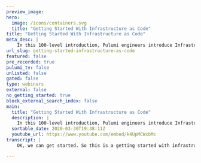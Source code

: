 ```yaml
---
preview_image:
hero:
  image: /icons/containers.svg
  title: "Getting Started With Infrastructure as Code"
title: "Getting Started With Infrastructure as Code"
meta_desc: |
    In this 100-level introduction, Pulumi engineers introduce Infrastructure as Code concepts and answer questions about setting up resources on AWS u...
url_slug: getting-started-infrastructure-as-code
featured: false
pre_recorded: true
pulumi_tv: false
unlisted: false
gated: false
type: webinars
external: false
no_getting_started: true
block_external_search_index: false
main:
  title: "Getting Started With Infrastructure as Code"
  description: |
    In this 100-level introduction, Pulumi engineers introduce Infrastructure as Code concepts and answer questions about setting up resources on AWS using Pulumi.  This self-guided workshop has code, slides, and pre-requisites available here: https://github.com/pulumi/infrastructure-as-code-workshop/  For questions related to this content, please go to the Pulumi #workshops channel on Slack https://slack.pulumi.com
  sortable_date: 2020-03-30T19:38:11Z
  youtube_url: https://www.youtube.com/embed/k4UpMCWxbMc
transcript: |
    OK, we can get started. So this is a getting started with infrastructure workshop with Pulumi. It is designed to be a level 100 workshop. So it will very much get you understanding the basics of how to create infrastructure as code with Pulumi. It is not designed for advanced use cases. So there are some advanced use cases available in the repository, like creating serverless applications and also creating kubernetes based applications. But today we're going to focus on three main specific topics. One just getting started with the tool and understanding the paradigm shift that will allow you to create your infrastructure with real code two. We're going to create some compute instances, some virtual machines, we're going to add some loops in there so that we can take advantage of like basic programming constructs and understand what's going on. And three, we're actually going to like deploy a Fargate based setup in Amazon so that you can actually deploy containers and understand how that actually works together. For those who don't know. Pulumi is an infrastructure is code tool that effectively allows you to understand what is happening through the paradigm shift right now. So I have a few slides and then we can go straight to the labs. So we're very much going through the, the the transition of the cloud right now. And we have different people at different levels of the transition. And we, we have at Pulumi, we've sort of broken this down into three different levels. OK. Three versions of the cloud. You have the first wave which is V one and this is like people who have picked up a, a data center effectively and moved to the cloud where you have very traditional end tier style architecture where you have a cluster of application servers and you have a cluster of database servers. And you're not taking advantage of any real sort of different pieces of the cloud and you're not taking advantage of any real sort of software as a service or platform as a service that's happening within the cloud. Then we have the V two style architecture where we start to break it down. It's less monolithic, we probably start to bring in containers into what's happening. And we've probably taken advantage of some other tools, some software as a service like monitoring tools or database tools or so on and so forth. And then we have the V three style architectures and our V three style architectures are very much connected architectures where we take advantage of a lot of the different pieces of the cloud and what's going on and we can understand um what all of the different pieces come together. We've got very connected services and we're probably taking advantage of schedulers and we're probably taking advantage of like, uh container engines on Kubernetes or, or, or other different pieces and different people have different levels that they're at right now. And I'm, I, I'm not saying that everything you should be is like level three. It's, it's a case of what Pulumi allows you to do is to do every piece of it. But we very much excel in level three because we have created a lot of API helpers that make life a lot easier to run Kubernetes and servers and so on and so forth. Now, for us, Pulumi is like a way for us to deploy your infrastructure as real code so you can write it in general purpose languages right now. We support typescript, javascript Python and we have two languages that are in preview, they're not fully uh generally uh general availability and that's go and it's um anything in the dot net ecosystem. So that's C# F sharp and VB. We very much because we're code, we allow you to like be able to have familiar software engineering techniques around testing and version of your code and we can help you enable continuous delivery work flows in your system. One of the things that we're actually moving into in the future as we allow you to enforce policies around your code so that you can actually uh ensure that security is embedded inside your system. So you can stop people creating infrastructure is code that is open to the public internet with S3 buckets or um have incompatible versions of databases or don't have things like cost allocation tags and so on. And then lastly, we believe that because we're using real tools, we're actually giving each team the ability to create the tooling and the languages that they understand themselves. So what is infrastructures code? If you're new to infrastructure code, it's it can be classed as it is a way of being able to program your code, not doing anything manually to, to eliminate error prone changes, you get to actually have previews, you get to have code views, but more importantly, it's automated and repeatable and it will give you predictable changes every time. We as humans make mistakes, we as humans continually cut corners. And because we do that, sometimes we don't always do the best things in order to get it, machines will be able to run the code again and again and they will be able to do it in exactly the same way each time. And we should actually be able to get um an understanding of what is going to change. So for us, this is modern infrastructures code up until now, infrastructural code has usually been with tooling like Yaml or Jason or Ds LS, custom Ds LS. Now we're actually allowing you to use these real languages. So you can understand um abstractions. You can use your favorite tooling in there, you can preview your changes, you can have your C I CD pipeline. You can actually get the information from your previews into your C I CD and you can start to embed sort of chat up style information in here. So for us, we're moving modern infrastructure as code for us is probably better known as the infrastructure software. So we can start to test review, follow all the best development practices that developers have been using for a long, long time and embed those inside their development workflow for your infrastructure. So Pulumi has a number of different things. Let's start from the bottom and work our way up. Pulumi has a number of providers so the providers will interact directly with the cloud. So you have providers like Aws, Azure, Google cloud relic data dog opens stack digi VM ware so on and so forth. And then based on top of those, we have AAA collection of libraries. So these are specific libraries that are helper methods, helper libraries that allow you to do things in a more efficient, more simple way. And then because we've learned from the libraries and patterns, we've actually created these ideas of frameworks called Pulumi crosswalk. So crosswalk for Aws we believe is the simplest way in order to deploy things like ecs or eks. And it is a very opinionated API that adheres to AWS best practices that allows you to do things in a very simple, very easy way. So for example, if you were to create an AWS VPC and all of it, uh a network, a VPC network using traditional tools, you would have to do things like a VPC resource, Subnet resource, right, tables, right, table, associations, routes, internet gateways, NAT gateways, public IP S and so on. Pulumi crosswalk can allow you to do that in just a few lines of code. We have also created this idea where Pulumi crosswalk is for and we can look at that in a further workshop. So infrastructure is code, there's for us, there's a few key things. Firstly, we are decorative, we may not look decorative because we're using imperative languages, but we are a declarative um setup. So you actually define end source at the end state of your resources in your code. It just executes it in an using imperative languages. Two, we can actually introduce conditions and loops into your code and you don't have to write custom logic. You can take advantage of the real language constructs and the language frameworks. In order to do this for you, we have multi provider workflows. So you can actually chain workflows together where you can start to create aws or Azure GCP infrastructure and then deploy or configure your Cober instances. On top we have reusability. So you can package all of your providers up or you can package all of your API S up or different layers of your infrastructure up and you can um share them across your company. We allow test driven infrastructure. So you can actually write real unit tests which you do not talk to the cloud and it will allow you to verify that your code works before you even start to interact with the cloud. Um We have advanced orchestration. So this is where the power of the real language is coming in. So in the example in front of me, what we're actually saying is is that we want to deploy three replicas of a Canary application. When they have been deployed, we can create the code that allows us to talk to our monitoring tool. In this case, it would be prometheus, we can check that everything is as expected and that the application is continuing to work. And then once we're happy and the check comes back as passing, we can continue um deploying the rest of the replicas of our application, we're real code because we're real code, we can talk to API S, we can talk to any SDKS that exist and you don't have to write your own API S that talk to them, anything that has an SDK or an API, we can actually import and we can talk to you from the code itself. Oh So before we get started um with the labs, there is um some of the talk about and how an organization or how things are broken down inside Pulumi. So when you sign up at Pulumi, you get an organization and inside organizations, you have a number of projects and inside a project, you have a number of stacks. So you can think of stacks in terms of an API or ex excuse me, an environment. So you can say a dev stack, a stack, a stage stack, a production stack. But you can also think of stacks as each individual developer can have their own stack. So a stack is a way of being able to segment the deployment of infrastructure. And the actual excuse me, the manages the state of the infrastructure and it's all using the base infrastructure. So let's say five members of a DEV team, we know that we have to all use the same style of infrastructure. But each of us need to be able to test independently developer, one would have their own stack and would be able to bring that stack up and down independently of developer two, but they would all be using the same base code. So this allows us to be able to segment and we actually be able to architect our code in a in a nice way so that we can talk to each other going forward. So I'm gonna stop talking because it's boring everyone. I'm sure and we can start to look at the labs. So the labs that we're going to look at today are in Pulumi infrastructure as code labs. And um if you can go to that and you will be able to see that we have four getting started. Resources for Aws. So we have labs for a uh typescript Python go and C# I'm interested to see if anyone wants to tell us or excuse me, if you could put in the chat, uh what language you will be using. And um it will be interesting to see how these different things happen. So there's a number of questions that I'm just going to address first right now. I, I what about Azure? So we do support Azure. This is a question by Slav right now. We, we have one set of labs in Azure which will be C# based, but very soon this repository will have all of the labs um for all of the languages available. We just haven't managed to get there right now. And um if you have the same principles will exist for all of the languages. So if you even just follow one of the AWS examples, you'll be able to see how we build it up and how we do different things. Um I'm not sure why people cannot unmute themselves. Um So Thomas Leo, I will send you some Aws credentials. Uh We're just having a um one of the team is just working on allowing people to ask questions for everyone. So the question is, how does this differ from the AWS CD K in the case of um AWS. So the CD K will allow you to create your infrastructure as code using real languages, but that will actually emit cloud formation templates and you still have to deploy your cloud formation template. Pulumi doesn't in any way touch cloud formation. What it actually does is it interacts with the, the API S of the cloud themselves. So it doesn't need that intermediate step of generating the the cloud formation template and then you deploy the cloud formation template. It does this automatically very good. Uh Can we see other participants questions? Uh Michael. Yes, we are working on that right now. So we will be able to um try and open these questions for other people to see a question from Jonathan Greenwood who would like to be able to use F sharp. Uh Yes, we have F sharp support but we do not have the labs set up for F sharp right now. I'm sure if we ask uh Mikhail Skoff who's one of the team and one of the staff members on the line. I'm sure he will actually be able to help you there because this is something that Michel does a lot of. What about a workshop in Digital Ocean? Nice question, Vincent. Uh We will be able to set that up. Uh If, if you're interested in doing that as part of the labs, we can, I can work with you on that because I know digital Ocean quite well. Can you use free tier stuff from Aws? Yes. This workshop is set up for free tier stuff is Pulumi free and open source. Yes. Pulumi, everything you see today is free and is open source. Pulumi itself is an open source product. Everything we do is an open source where Pulumi has pricing is when you use the Pulumi Sas to store your state. So our infrastructure has stayed because we need to know what is managed. And by default, Pulumi will, when you create an account on Pulumi, it will be a single user account that is for free. If you need to have multiple users using your same account, you would need to upgrade to a team account. And that's when Pulumi will have a cost. Now, if you want to test Pulumi in a different way, you can actually use uh an S3 or a GCP bucket or an Azure Blob storage back end, which it doesn't excuse me, talk to the Pulumi back end or the Pulumi Sas at any time. But there are some limitations of that which are that you don't get a locker. So we do not support locking out of the box. You would need to implement your own login uh locking for your state. Will I be demonstrating crosswalk today? Yes, I can demonstrate crosswalk. I can actually add some um some demos in here. Uh I will post the link to the github and I have just posted a link to everyone where the github repository in the work and the workshop is, and I'm, I'll come back and answer some more questions in a second. So there are three workshops that we're going to um talk about today. Hang on, let me just try and promote the girl. Um So we are going to have lab one, which is our modern infrastructures code. We're going to have lab two, which is provision in EC2 virtual machines and we're going to have lab three, which will be deploying containers to ECs. So this will allow you to get into a progressing level of difficulty as we go through um as we can go through uh learning the basics of Pulumi. So lab one will allow you to get up and start with Pulumi very easily and it will allow you to understand the basics of how stacks work and how configurations code works. Lab two will introduce the concept of compute and lab three will introduce a little bit more um level of resources so that different things happen. If you manage to get through a lot faster, you can start to take advantage of lab four and lab 55, but they are actually only implemented in typescript. And um today does Pulumi use the telephone provider when talking to Aws. So great question and that came from ST uh Pulumi actually will generate the crud based system using the terraform providers under the hood and we don't make any secret of that. It's open source and you could see it. We actually use it in order to generate our crowd schema, but you do not need the Pulumi, excuse me, the Terraform providers on your local machine. Pulumi handles all of that for you is rust support coming in the future. I cannot commit to that. Um, if you open an issue, this is a question by David. If you open an issue on Pulumi Pulumi and you add uh an issue that requests rust support, we can actually see if there's some community on some community want for support and we can maybe evaluate it. Then do we plan to support Ruby? This is Narendra. Um If again, there is an issue already open for plu uh for Ruby support and Pulumi Pulumi Repo. If you can go and give that a plus one on as your use case, then hopefully we can understand um people's understand uh use case of it. Does it matter if I do the Azure labs rather than Aws labs? So this is a question by Christopher. No, you can certainly do the um Azure labs, but a lot more of it will be free flowing because we haven't preprepared those labs. If you're happy to do those labs and C# then please do will this workshop demo on Aws cloud? Yes, it does. By default. I Narendra, somebody has asked, we're looking for Pulumi. When can we expect this to be released? So Pulumi is certainly in flight and we hope to have a beta of our Pulumi in the next, in the, in the coming days. Would it be ok to try out the lab using GCP? I've done some exploration of Pulumi before this and my organization is GCP. Johan. Please um do if you're interested in using GCP and if you want to, you can send some pull requests to this uh infrastructure as co workshop repository um with any GCP code that you're interested in open sourcing. Question. When will crosswalk for Python be, be available? I don't know the official date on that. Um To be totally honest with you, but any, if you open an issue on Pulumi Pulumi, you can request that information is Pulumi feasible for an org in production even without the SA non free features. Curious. Um There are, I don't know how many people to be. We, we don't track anyone who are using the um the open source back ends. So we don't actually know how many people are, are, are. Um It's, it's, it's down to the, the, the organization and the people themselves. So we don't know if it's a lot of people or a few people or, or anything. But yes, it's very feasible to use Pulumi even without the SAS um features. So we can get started if anybody can. I don't know if you're able to write some messages and chat, um to say that you're getting started with the um the labs, but um I'll continue answering questions as we go through. So I'm gonna give a quick demonstration of Pulumi right now. So, um, what I'm going to do is Pulumi is uh cli. So if I type Pulumi, you will see that there are a number of cli versions of uh a number of cli commands available. So we can actually start on scaffold the Pulumi application using the command Pulumi new oh rmrf typescript like the typescript. So, so if I run the command Pulumi you, it will actually ask me what type of application that I want to scaffold. So today, I'm going to show you very quickly how to scaffold an A to BS typescript application. And if we hit um enter, it will ask us for a project name. So we can say demo one, nope, number one workshop. I have set up many demos in the past. You know, if they excuse that, I know this one doesn't exist, you can give it a um a description. Um We can have a name that goes with it. And because I've said A W BS, it will actually ask us which region we want to deploy into today. I'm going to say Eu West one because I'm currently in Ireland and it will give me the best uh latency and we will be able to see in my ID in a second. It's downloading N PM packages. So it'll take a second. But in my ID A I will be able to see that it has generated a number of different things. Mhm. So it has generated a git ignore file. It has generated a index dot TS which we'll come back to you in a second. It has generated our package dot JSON which is our dependencies for our project. Uh It has generated Pulumi dot ya which is just a top level um application metadata and it has given the best practice on E con S config. So it has also generated this idea of Pulumi dot DEV dot Yaml because I started with Pulumi called a stack called DEV. Um It will allow me to create different stags with different regions. So right now I'm saying E us one. So my demo has E us one out of the box. Pulumi has um scaffolded an S3 bucket. So we have names but this is typescript. So all the code, it looks slightly different, but we have actually names based our code into the different pieces of what AWS say. So a W BS dot I can see a lb si can see a mesh, I can see backup, I can see auto scale and I can see cloud front cloud formation, clue build blah blah blah. So today we're actually taking advantage of S3. Um we can say S3 dot bucket and we will give it a name. So we're gonna say I ac demo and then we're going to export the ID of the name of the bucket. So if I go back to the cli, I can say Pulumi up and Pulumi up will actually tell me what it's going to do in advance. So the first thing it says it's going to do is it's going to create stack because stack is like this top level organization that um a way of organizing your code because it currently doesn't exist. And then it's gonna tell me it's gonna create a bucket. Now, if I look at the details of the bucket, we will see a number of different things. Firstly, we will see that it's defaulted to um AC L private. Um But secondly, you will see that it is going to create a bucket with a prefix. I said that it would uh a, a suffix, excuse me. Um I said that the bucket should be called um I am demo, but Pulumi tries to by default um add an auto generated string to your resource so that you can actually create new resources before deleting them. We can turn this off and we can take advantage of the arguments that get passed in and I can say bucket and I can say I don't want that as an I am demo. I want it as an I AC demo. And now if I go back and say Pulumi up it will actually keep the name of I AC demo and it will, we have overridden Pulumi and told it not to do the auto naming. It'll just take a second again and I can say yes, and we will see that we have created a bucket, that one already exists because it's shared within our organization. Um This one definitely won't exist. Um We can see that it's told us again that it's actually going to change. Um or excuse me, create um The stack is unchanged because it's quite important that it can, it can run again and again, and now it should actually create R S3 bucket and we can actually see our S3 bucket has been created. So I told you in infrastructures code allows you to run the same code again. And again, if I run Pulumi up, then Pulumi up will show us that there are no changes because the code has not changed and it is safe to run it as many times as you want. So let's add something else in here. So let's say we want to tag the bucket. I can say tags and I can say owner like 72 and I can say purpose demo and I can say place is webinar, whatever you like, whatever you want to do in here. Again, if I say blow me up, it will tell us that the only thing that needs to change in this bucket right now is that there's a difference of tags. We can have a look at the details and we can actually see that it's going to create, uh, um, all of the tags that we have specified. Um, we can say yes and it'll finish adding the tags and we can see it's updated, it hasn't changed anything in the bucket apart from the tags. And then lastly, we can actually Pulumi destroy and it will tell us what the different uh pieces of destroy are. So it tells us it's going to delete two resources because we're destroying everything in the stack, which will be the bucket on the stack can have a look at the details. So it's not going to delete anything that is currently not managed. And I can promise you that there are hundreds of S3 buckets in my account that I'm talking to. But because we have the state that it needs to delete or, or, or that it is currently managing, it will only delete those and we can destroy it as expected. There we go. So we have nothing in our stack right now. And if I Pulumi stack export, so we can have a look at our state at any point, we can see that there are no resources that are managed in here. We only have this idea of where the state is actually actually being controlled from. So I'm gonna let everyone do. I'm gonna stop sharing my screen and I'm gonna let people do the, the labs and I'm going to go back and answer some questions and if you have something that you want to talk about, you can raise your hand and we can unmute you. And, um, you can actually ask a question in person rather than, um, type in the question out. I think there were a few questions. It looks like the hands have disappeared. Um, if you were going to ask a question, you can try again. OK. So there's a question in Slack uh by Miko at present, they use Aws spec for their functional testing. Um It will be good if they can consolidate this into whatever language our project is in. How does Pulumi functional test their infrastructure? So there are a number of different articles, Michel for this. Uh Firstly, you can take advantage of using, it depends on your language really uh out of the box, we support the general testing tools. So for example, you can functional test your typescript code using Mara and Chai, you can test your go code using go test. You can use, I can't remember Mikl might be able to tell you what you can use in dot net because I don't write in dot net. And um there are people using uh Python uh like the test and tools in Python as well. So in typescript, you can actually take advantage of moa and Chai. And if there is uh a blog post on this and if I show you what you can do right here, it is somewhere here, I promise. There we go. So you're gonna test in your infrastructure using the and, and you can actually write specs that will allow you to test all of the different pieces. So I'm gonna link that in the workshop channel just so that you can actually see what's going on there. And, um hopefully that helps you. Hi, Karoun Cara. Um You can ask your question. Yeah. Hi. This is uh from Stockholm Sweden. We are successfully using Pulumi in our organization which is uh three and we find it really useful and constructive as well. Uh We use typescript in order to achieve the infrastructure uh building. Uh We, we actually create a cluster uh through type scripting uh typescript coding. We end up facing a cluster being created with a default windows profile. Every time we build the uh the uh cluster, we, we end up having the windows profile being updated all the time. We, we, we would like to disable this behavior. So we don't find this at any point in time uh at any point in time. So how do you have any suggestions on this for us? Um So I guess without seeing your code, um it's difficult for me to understand what is continually trying to change. So if you, if you want to um in the community slack um that people are joining, if you can go in there, you can actually post, you can dm me the code, um, and I can have a look and see why you're, um, continually trying to, um, uh, to changes and I can make the suggestion, um, of what's, what's potentially incorrect. Ok. Yeah, we'll try to make you up for a slack channel then. Yeah. Yes. Yes. Yes. So, um, II I posted a link in the chat and, uh, excuse me, Mi Mi posted it, which is our community Slack and you can actually go in there and um try and see what's wrong. OK. Yeah, I can do that. OK. Thank you. Thanks for Yes, that was helpful. Yeah. Yeah. Hi. I think it's. Yes. Uh Hello. Hi. Alright. So I'm also a a happy Pulumi user but uh I have a few questions that um I mean, so far my uh research didn't answer me yet on Google. Uh The first one is um for example, when I create um a cluster with Pulumi, uh you have of course the default name space and stuff like that. And if you are using other to like other, for example IU and a couple of other tools they need uh some labels to be set. And um yeah, I couldn't find a way to um usually with Pulumi, you can import resources. Right. Correct. Yeah. Yeah. And um this is my first question. How can I import the different name so I can uh set its labels. And uh second question is um so uh when I use the helm chart in Pulumi, basically Pulumi just um let's say, dry, dry install and then gets the templates uh out of the helm and then apply them directly to the cluster. Uh This is what I understand from uh um how Pulumi works with him. But I feel like uh um um doesn't feel very right to have a two layers on that. Um So, because we, we already have the hand charge for our services. Um Is it uh is there a better way to do uh the deployment without him or um I'm not sure if I'm, I'm uh using the right uh the right, let's say, practice to deploy. This is my second. So, so yes, you do. You actually, you don't need to use Helm with Pulumi. So Pulumi has its own built in uh way of deploying. So if I show you very quickly, so there are no, which language are you using? Pulumi with typescript, uh typescript? OK. Cool. So Pulumi um crosswalk, uh uh Cobert crosswalk will actually help you here. So if I show you that you can actually there, I I've just opened an article on my screen and you can see where we have taken this that has actually been uh created from hell. And we have actually simplified it using a number of different methods. But the one that you're actually looking for right now is K dot deployment where you can actually pass in your spec and you can uh link it to the um the pod builder above and that's what will do your deployment. So you don't actually need to use help in order to do it. Pulumi has native methods that will allow you to talk directly to. Um Yep. Yep. Uh And what about the um default name space or whatever default result of that creates uh what's the way to import them and then maybe modify them or something like we got it. So um each entire script specifically, each um each top level class has three parameters. Ok. So we have name, we have arguments. Um We have this third one which is called custom resource options. Ok. And custom resource options will allow you to run an import and that is where you would actually uh be able to import specifically your default name space and it would allow you to be able to um manage it that way. So if uh I'm trying to, ok. Uh Can you point me to uh to the documentation where I can look for more on that? I was uh I certainly will, I will, I will link you to the documentation directly? Ok. Ok. Thank you very much. No worries. Thank you. Thanks. Hey, did you have another question or did you just not um lower your hand? Uh No, no, no, but um just uh I'm, I'm not seeing your screen. Like is that in purpose or having a problem with my loader? No, I, I stopped, I stopped sharing this because I'm answering questions here. Ok, great. Yeah, sure. And I will get, yeah. Um I will get the um the link on somewhere in the go to webinar page or where or it will show it on your screen for what? Sorry, for which uh for the uh import resource. Uh I, I will, I will post it. Um uh I will post it in the chat. Ok. Yeah, that would be nice. Thanks. Ok. No worries. Ok, cool. Hi. Is it pre have you got a question? Hi, Karen. You got a question? Yeah, I've got one more question. Uh This is regarding short installation. We are trying to achieve it through Pulumi itself. We, we see the custom resource definitions of that particular chart is not being or not being installed. Is, is it something that you would be fixing soon or customs resource? Yeah. Custom resource definitions of humanities. They are not being installed. Oh, is that a bug? Um Can you um open a bug on uh Pulumi and uh we can have somebody look into that um this week? Yeah, that would be really great. Yeah. Yeah. Thank you. I'm sorry about that bug. I didn't realize there was a bug there. Yeah. Thank you very much. Yeah. Have you got another question? Yep. Uh I just uh sent the link. I I asked the question actually on Slack uh a couple of days ago. OK. It's about uh so let me explain um in our um services we need to mount um like the root certificate as uh the same as in any browser, like in Firefox or whatever. So I need to mount it as a config map in a certain um uh path. And uh unfortunately, the, the root certificate is so huge and um it seems like from the way I understand it, uh Pulumi uses apply to uh to, to add and modify resources on, on the cluster. And while using apply, uh it seems um like in Cober is there is a uh a thing called last uh last uh state about the resource and it has certain um certain uh like size and the config map uh exceeded that size. Is there a way to uh to tell Pulumi to use create or how I get around this issue? Ok. It certainly sounds as though because the size is exceeded. That sounds like um a bug in our, how our gr how our provider is talking to our engine and GR PC, um the best thing to do there is to open an issue and uh we should be able to raise the size which will allow, which will allow you to be able to um push a bigger response from the. It seems like, yeah, from, from my research, it seems like a issue. Like with uh with that. Uh but let me, yeah, I can also raise this issue. Yeah. Yeah, I think, I think it's as, that's a specific limitation in the um system then we could, it's probably best to open an issue and ask the question as to what is the best way around that? Ok. Oh, nice, thanks. No worries. Yeah, that's, oh, I am muted. You very fast there. I'm really sorry. What were you gonna say? Yeah. Uh That's it. I, I will just uh conclude. I was just, that's all from my side. Perfect, thanks. Thanks. So I'm not sure if anyone's actually making their way through the labs right now. Um If you are, can you post and chat or send a question or something so that we understand what you're up to? Ok. So there are some people going through the labs right now. Um It looks like Greg, you're stuck on two at lab four. Can you um is there any problems with it? I see another hand for jury. Uh Yes. So the the link that you sent me is uh I, I tried this method before and actually to import the resource, you need to specify the idea of it, right? And um the question is how I can know the idea of the default name space if I didn't import it yet. Got it, got it, got it, got it. I, I understand what you're saying right now. So you don't know what the name space is. You actually? Ok. Let leave that one with me and I promise I will post an answer into the workshop Slack. Um So that uh I get the, I get the correct answer for you. OK. II I think I know what it is but I need to verify that's the case. Oh, nice, thanks because uh I, I tried to import with the name of the name space like default but it doesn't seem to, to get it like a Pulumi complains. It says like I couldn't find anything with that ID. Got it, got it, got it, got it. Yeah. Ok. I leave that one with me. Ok. Yeah. Hi Kara. A question. Uh so sorry. Probably the last question. Yes. No worries. I understand that Pulumi provides policy as code out of the box. My question here is how, how different is it from uh the cloud provider policies say for instance or back access policies or something like that? Ok, great question. So uh policy is code will adhere to, it will actually allow you to write policies against the specific code that you're writing. So to paraphrase that. So what, what policies code is a way of actually stopping cloud infrastructure is code making its way to your cloud. It's not like um our back based stuff or things like that. You, you would, you would have, you would be able to control your r back based policies code through the Pulumi console and Pulumi. But um it, it, it's very much specifically against the code that you're writing to stop that code going into production. Ok. Is it uh basically the policies that you set around the source code? Yes. Ok. That's great. Yes. And it would, and it would uh your C I CD pipeline would actually stop code that you don't deem worthy of going into, into, into production from going into production when you have policy code. So like things like you know, as I said earlier and S3 buckets or Azure blobs that are wide open to the world, your policy is code would stop that happening so that people can't actually download things that they're not supposed to from your, from your system. Yeah, that makes really complete sense. Yeah, got it. Thank you. Thank you very much. Yeah. Ok. So can anybody tell me if they've managed to finish the first or the second labs? Ok. So very good. No, has finished lab one. Anybody managed to finish the compute labs for actually building machines? Excellent. Christopher is managing to get through different pieces. I think it's nicer. It's also finished. Lab one. Anyone else, Lenny is going on to lab two right now? Thanks for joining us now, sir. So Alex has asked a question in Slack. How would a lab example look if I need to update a bucket after I created it, deployed a website and did some checks then later change existing bucket to have a public website policy. I'm not quite sure what the question is there, Alex. Um, I don't think I follow if you could give me a little more info that would be useful. Ok, Alex, I can give you that demo if you want. So, right by, we have a bucket. Ok. So, um, let's just take out some of these custom options and let's just take out the tags. Ok? So we're going to say that there's a website. Well, I think you are not here on this. Oh, yeah, you should be able to see right now. Ok, I see this. Ok? Cool. So we're gonna have a website and in this case, our index document of the website will be index dot html. So let's create a folder called site and let's create a file called index dot html as we did in the um demo. And I'm gonna say H one, we're just gonna say hello, hello world. So then we have a bucket object and we have the bucket that goes with that which will be bucket and we have an AC L which will be public read and we have a content type. I'm just gonna set a hard code this rather than actually look through it, text dash html. Excuse me. And then lastly, we have a source which will be a new Pulumi dot asset dot file archive, excuse me, asset, which will point to um I have to join which will be site and index dot html and we can run this. I'm just gonna skip the preview because I know this should work for me. So it's gonna create the bucket. It's gonna create the bucket objects. This is brand new. I had destroyed everything before. Should finish fast if you just give it a second. So we've created our bucket. Now, we creating our bucket object and we have the website Endpoint. And if I curl the website endpoint, I should get Hello world. There we go. So we actually see what's going on. So we're up to everything we need. So now we can actually say um AC L here and we can say public greed or whatever it needs to be and the flow would just be again another Pulumi up which would tell us exactly what's going to happen. In this case, all it's going to do is change the, the AC L in the bucket from private to public read. We can see that right here. The AC L goes from private to public read and we say yes and we just keep iterating on the infrastructure as you need to. Does that answer your question, Alex? Not exactly. OK. So do you, I'm gonna unmute you Alex and then that way you can at least talk with me so we can understand if that's cool if you raise your hand um in the, in the webinar then I can um unmute the correct person. Hi, Alex. Hey, hey, hey. Uh so like what I mean is like you go and change here the original definition of the bucket and then you deploy this again. I mean, what if I need to set the? Yeah, like what if I need to set the AC L as part of the logic of part of the flow? Hey, if my deployment does not upfront here, right? But uh at a later stage, OK. Let's, let's say that after you create a bucket, you deploy content on the bucket, then you need to create a rows, then you need to run some tests on the content, maybe call some uh CD N API to purge whatever it has currently and only then open this bucket for public access. Oh, I see. I see. OK. OK. OK. So based on tests, you would want to actually set later later on in the pipeline when everything is green and third party is notified CD N is clean only then I want to open the region. Got it. So programmatically, you're not going to be able to do that right now. Um Only because Pulumi is a cli based like application, there's no SDK that you can call to change the Pulumi code via an SDK and run it as part of an SDK. Um I'm not quite sure, I mean, like later on, can I like set, go later on here in this script and do bucket those set properties. Yeah, you can't do that specifically in this code. Um Just decorate the object with more properties. It would still require Pulumi to actually be run as a Pulumi up face. So like a cli Pulumi up because we don't support like um setting it any other way right now. It's an interesting news case if you could could you open, for example, can I run a a separate action later on to uh change this definition of this bucket or any other resource? Yeah, like what you could do what you could do here. Um Just a suggestion, you could say constant config equals new Pulumi dot config and you could say um constant AC L equals config dot get. Um we can say AC L state and then in here, you can actually say um AC L equals um it would be AC L or um like like private. So what it would do is this, this would effectively say is that if there is a conflict value set for AC L then set it in the pipeline. If it's not set, then default to private. And you could actually have um in your, in your cli once your cli or excuse me, once your Pulumi application is passed or it's tested, you can have a github action which will set the config value and the next Pulumi up will actually be able to set your AC L based on that. Ok. So I will have a github action that calls Pulumi configure set to set the value and then Pulumi up. Yes. And that would do it that way. All right. All right. That works. Ok, thanks. Thank you. Thanks so much. Hi, Andrea. Uh Have you got a question? No, no question for Montreal. Have you got another question? I'm just on muting you right now, too. Great. Yep. Uh So, um, maybe this one is a little bit specific but uh in some of my services, I'm also dealing with terror certificates. And um, so basically we created a, a service that plays around with, um, it can inject site cards to our services with a specific certificate, let's say. And in order for that to work, I need to generate um a certificate with the CS R config and I do that with open SSL right now and I found out that Pulumi also has a TLS library. Um, but uh can I just like, I mean, instead of, um, because there is some limitation, I couldn't set some values and stuff like that. Um Can I just pass my convic to the TLS uh um library that you that uh Pulumi have or? Yeah, this is my question like uh so the TLS library is probably used in order to manage it I I in all itself, right? So you would like be able to generate your own, um, uh self issued certificates that way you probably wouldn't be able to do it based on your own. Um CS R. Uh, what you would have to do here is you would have to use what's called Pulumi uh dynamic providers. Uh where you can actually implement your own crowd functionality. And inside the create, you can actually have it talk to your CS R um in order to generate a certificate. So here you can shell out using your cli or you can use an API call and um you would be able to do your own custom logic in there. Um which will allow you to generate your own certificate and then bring that out of the dynamic provider and pass it into the next resource along the line. Yep, uh I will check that out. So basically, um I will extend the uh the class or the library, right? If, if, if I show you right now, um you can still see my screen, right? Yes, I do. Yeah. So we only have one example right now of a dynamic resource um which is for interacting with C DNS in um Azure. But what you'll see is is that you create your resource group, you create your account, you create your container and your CD M profile and your end point. And then we actually shell out to this idea where we've got a CD N custom domain resource and inside your own custom do inside your own custom domain resource here. You can actually um create your own code which will allow you to go off and validate your um custom domain and actually be able to do any and enable you know, any specific interaction that is not supported directly out of the box with your um with, with Pulumi. So here is where you will be able to shell out and call your um your CS R and say give me a certificate back. And then based on that, you can actually provide the response of the output from the custom um excuse me, from the dynamic resource and you will be able to bring that in inside your Pulumi resource. OK. Makes sense. Um So this is the an example and uh if I would like to know more about there is there is a more, yeah. So there's uh there is um in the programming model, I believe we have dynamic. Uh There we go, there is a section on dynamic providers um in our programming model, docs which will allow you to understand how to create your own um individual um uh dynamic resource and what the, the API looks like for it. Oh, thank you very much. I will have a look at that. Uh No worries. Yeah, I still see a hand up from Andrea, Andrea. Do you have a question? You are self muted. No. OK. Not for now. Thank you. It's OK. Hi there. OK. Oh, no question. OK. OK. OK. Because Ok. My hand it is uh, up now, I think. Ok. Yes. Ok. Ok. Sorry, sorry. No worries. Thank you. No worries. No worries. Thank you. Ok. So we're like an hour and a little bit in. Has anyone managed to get on finish? Lab two? Ok. Lab two is done by a few people. Anyone managed to get on to lab three. Oh, wow. Somebody's actually already on lab four. Very good. I presume that's a typescript lab for them. Hi, we have a question for Martin. Uh Yes, actually I posted uh those questions on Slack, but it's like uh about uh how fast you are getting support for some Eks uh features. Like for example, I posted two specific questions. There is the like uh things that uh for example, may have already be in cloud formation or not. And one is this envelope encryption and another one is public private API end points for the uh API uh servers. How, how does it? Great, great question. Great question. So, um as I said earlier, you may not have heard it. Um Pulumi generates um the crud actions based on the Terraform provider. So if the Terraform provider supports it, then we and Pulumi will support it um within a matter of hours um if it is not supported um within Terraform and it's something you really need to do and there is an API end point for it and the um A WDK um you can actually call out to the SDK from your code um and actually enable the different end points for it. So you can either do that in a dynamic provider as I demoed uh or as I, as I spoke about before, or you can actually call directly the SDK required and actually set the value from the SDK because you have code and you can actually interact with the API directly um from your code. Does that make sense? Yes. Yes. But I have maybe just one quick question related to this, of course, in Terra form, uh you need to be like very careful about versioning. I mean, basically of the terra form itself. And because then, I mean, if the state changes, then you cannot go back and you have to like update all the terra form uh that you run from everywhere. So is Pulumi also like, uh uh I mean, may have this problem or the state is somehow handled differently. I mean, basically just if I update uh one of the uh providers do like by mistake, do also everyone else has to catch up with the, with those changes. Got it. Ok. So I can show you um, the Pulumi state is different. Um I'm just gonna share my screen quickly. Um So our state, uh our, our ur our urns for individual uh pieces are actually a little different, which makes life a little easier here. So our urn is uh urn Pulumi and then we have the name of the stack, we have the name of the project and then we have the type of the object. And then we actually have like the naming of the object. So we're not really hard coded to a specific version or anything like that. So you can update things independently and you can actually be able to I I it's a little easier to rename objects and factor objects and move things around. And we actually have this idea um in our SDK called alias where even if you do rename it, you can actually add the old alias in here and um it will not recreate the object. So let's pretend um I have renamed from I AC demo um to something else. Then I can actually put like the equivalent of I AC demo in here, whatever the resource alias was in here. And this one would be like test and Pulumi will be able to understand that um it has moved and it has changed and not to change it because it has like um it, it understands the relationship to the old code March. Yeah, I was, yeah, I was actually thinking about something else about updates to the like individual models that we are using, whether this introduces, you know, some backwards incompatible changes. But it's like, so like a specific version of uh Yeah. Yeah. And like your code here is using like version 1.1 of Pulumi Aws and you need 1.2 then you need to do it for everything inside your application. I'm afraid actually. No, you could, yeah, you would, you would need to do it. I, I don't know how individual if you were using go then you could, like, version it individually. I, I'm not sure about other languages to be totally honest with you how, how it would happen. Maybe if you, um, so you, you've posted this in the, the, the workshop channel in Slack, right? So we can have a look at this and we can actually see, um, if there's a way around this for you. Ok. I have a question from, uh, actually I didn't raise anything. Maybe it's a shortcut. But yeah, it's in it. Yeah, I, I'm, I'm writing a question on Slack. So let me finish it. Maybe it's better to see it on then. Yeah. Sure. Sure. Sure. Yeah. So we're getting close to finishing here. Somebody is waiting on a t-shirt. Andreas waiting on a t-shirt there. I, I have no physical swag. I am stuck in Ireland right now and I'm not at home. Otherwise I would happily, um, be able to send you some things. Has anyone finished all the labs? I think we're getting close to running out of time. We have like 20 minutes left. If anybody has any last questions, probably now is the time to start asking the questions. Looks like Rey's finished all of the demos, all of the labs. Thank you. You got a lot of people finishing right now. Ah Yeah. Um So Mika wants a demo of crosswalk so I can demo this. Let me just destroy what's currently in my application. So, crosswalk, um I'm just open in some examples here. Ok. So crosswalk is this idea where we have created, um, some opinion ended API S over the top of all the different things. So let's pretend if we weren't using crosswalk, I needed a VPC, I needed a new Aws VPC dot EC2 dot VPC. And I would need to create subnets there, new Aws EC2 dot subnet, excuse me and so on and so forth. And I would need to create all the different resources. So crosswalk makes this a little easier. So let's say that we want to load balance or excuse me, create a VPC that sits across multiple availability zones. Then I'm actually going to wrap this in a sync because I actually want Pulumi to go off and um do some work before it actually um read the data source back before it actually goes and creates new things. So I can say constant A Z equals new equals excuse me, a weight last screen again. Oh, there we go. Thanks, Mico. So first thing we can do is we can go off and get our availability zones and then based on getting our availability zones, we can say S DPC equals new Aws X dot EC2 dot VPC. OK. So here we're gonna save my VPC. Now, if I run this code right now, what it's actually going to do um it will create, so just in this single line of code right here, this Aws X EC2 VPC, it will create a number of resources or it will tell us it will create a number of resources. So it's hidden away a lot of the different pieces of it. You know what? I'm just gonna take it out of synch. Now, I want you to see what it's actually doing here and it will tell me, come on, you can see it's actually wrapped all these resources. So by default, it will give us the internet gateway. It'll give us a public subnet, it'll give us a private subnet, it'll give us the right, the right table association. It will give us a that gateway. It will give us an elastic IP and it will actually plumb everything together. So out of that top level one line of code, it will allow us to create a complete set up of our VPC, adhering to the um the best default, what's going on inside A O BS. Now, if I want to extend that, I can actually say uh firstly, I can give it a Cider block. So I'll give it 10, 10 00 slash 16. Just make just to show that it, it's actually changed. I can enable DNS host names across the VPC that can enable DNS support across the VPC. I can actually say this is where I can turn around and I can say a Z equals Aws dot Get availability zones here, I can say the number of availability zones that I want to balance across by default. It's all that's um excuse me, it's, it's one in here. So I can actually say a Z dot names dot length and now it's going to balance across all of the availability zones and this gate availability zones called. So I know in in uh E us one, it will be three, but I can say the number of not gateways. So I want one per availability zone again, can be zones that names that length and then I can create subnets. So subnets is, is is a collection and I can say that I want to create a type and I want there to be public subnets which will have a Cider mask of 24 and we want them to be named uh public. And then I can also create a type of subnet which will be private here. It'll be a Cider Mosque of 20. And we can also say that the name of those should be private. So just by extending the code, if I go back now and I say pull me up, it was 31 resources before now, we should see a lot more resources being created because we've created extra uh not gateways, extra elastic IP S and extra subnets and rights and right table associations. And we should see a lot more resources that are actually being created. So you go 44 resources and in a very short amount of code. So it's like 15 lines, 16 lines of code. We've been able to scaffold our entire VPC with all the subnets, all the rights, all the right table associations, the internet gateways and not gateways and the public IP Si Hope that answers your question, Mico. In fact, I'm going to on youtube and you can tell me or Alex, sorry, not Mi Alex. Alex. Does that answer your question? Uh Yeah. Yeah, I was going to ask about the logs to answer that too. So I don't have collision with the, if I have side to side with the and stuff. Yes. So we can actually like have a look. So the Cider blocks in here, it will based on you see that it's done slash 24 for the subnets because I've asked for the public subnets to be slash 24 and I've asked for the private subnets to be slashed uh 20. So it's um going to control them that way. Ok. OK. That's great. Thanks. So we have a few minutes left. If anyone has any last questions, I have two hands raised. So marching question, a quick question. So I can see that there is a next workshop and I think this requires like EKS set up. Is that correct? We won't be doing eks with Pulumi or you won't be showing that. Uh So it's, it's all included. So uh basically everything in the infrastructure is code workshops. Um There's five, there's the basic setup, then there's compute, then there's ECs, then there's EKS and then there's serverless and this one was sort of taken us through the, the like compute and if anyone wanted to do the ecs, then they um can do it. But um otherwise there will be other webinars that go into other um more in depth pieces. Yeah, because I can see that there is another one that is planned I think like in a, in a week or, or something like this or, or a bit more and this one, does it require Eks set up or, or not? Like this is my question. Oh, so next week is going to be talking about uh more advanced use cases around deploying into um eks and so on. So yes, it will require that. OK. Question for Mika. You are muted. You have muted yourself. Can you hear me now? Yes, I can. Right. Awesome. Um So what's the admin? So uh um not, not a sort of native developer, but what's the best way to sort of explore uh the Pulumi SDK or libraries as it were, you know, to find out what's available um particularly for creating things with a crosswalk and how do you do it yourself? Interesting. So, crosswalk as of today, as of the 30th of March um is only available in typescript. Um We are trying to make that no longer be the case. We're trying to make crosswalk available in all languages. We may not make it as part of our um but we we're continually trying to go there. Um The documentation for crosswalk is there is available, but the best thing to do would be to look at some of the examples in the, the Pulumi. So Pulumi dot com actually let me just share my screen. You see my screen right now. Uh Yep. So if you go to the Pulumi Aws X reel and inside, no, you'll see all of the different name spaces that are available in here. So we have pieces for SQSSNSR DS Lambda. All not everything is available because crosswalk is being created like piece by piece rather than like auto scripted and auto generator because it has to adhere to like the best practices of Amazon, but it is something that's there. It's something that's, that's being developed continually. And if there's something actually missing or you need to ask an individual question, the best thing to do is just raise an issue in, in the, in the repo and uh you'll be able to get an answer that way. Ok. Yeah. Good. Thank you. No worries. Ok, guys, we have 10 minutes left. If anyone has any last questions I have another question from. Is that right? Uh I don't know if, if uh there is there is a shortcut doing this uh raising hands. But yeah, um I got a response um to my question from a guy from Mika. So OK, perfect, perfect. Thanks Big mom. Mhm Martin. You got a question. I have one and I also posted this on Slack actually because if I remember, well, at the beginning of the workshop, you say that develop different developers may have different stacks like reuse the same code. Is this correct? If I Yes, yes, yes. So if I, if I show you right now, so um so here you'll see Pulumi stack LS. So we can list the stacks that are available. We can see that DEV is there and I know you can Pulumi stack in it and I can say test and I can say Pulumi stack. L si can see that there are two stacks, one of them test is currently selected and I can Pulumi stack, select DEV to move back to the DEV stack. And I can actually rev the code independently, like bring it up and down independently of each other. Yeah. So now the question is those stocks now you own like two of the stocks, they have like a different state, each of them or this is a third state. It's completely different state. So they're in the, the state is completely independent of each other. OK. So now, so the question is how do you court? Because I imagine, you know, we have a like large project, large stack and if someone wants to actually change something there, so if you have uh like different developers working on the same road resource, and I, I mean, I imagine that they would need to somehow use the same name of the resource. You somehow have a fixed name of the resource. And then I don't know if there's any way to prevent, you know, stepping on each other's toes. Like when trying things from different branches or question, there certainly is a way of doing it. So if I show you, we can create like test infra dot ts, excuse me. And here I can say class X implements um Pulumi dot cost. What if I import star as Pulumi from up Pulumi Pulumi? And here we can actually say, so let's pretend this is in a different repository completely. We can actually implement the the Pulumi component resource. And inside the component resource, we can have our constructor. Um and we can have the different code and instead of putting everything in the same code, we can actually say constant X equals U X. So we're actually calling out to that library actually, let's make it. Yeah. So you can have a version library that you can call it to and you can pass in any constructors and anything that this separate library you can actually um version in its own way. And then that way each and every individual developer can upgrade to the different version of the code as they see. So they can actually opt into the upgrade rather than actually being forced to do the upgrade. And that way they can still completely um independently of each other and read their stacks. Does that answer your question, Martin? I was rather thinking like if someone more, you know, because I imagine, you know, some of those changes or larger on larger there will be maybe many of them or like in order to develop like a the code, you have to try several times to see what you get from the details, whether this is what doesn't answer your question much and you can post on um like on, on the I think it's still, it's still there. So maybe, you know, yeah, maybe that's Michael. Do you still have a question? Oh, no, sorry. Go put it down. There you go. OK. No worries, March. And I could see you were trying to speak back to me. I'm really sorry. I don't know what happened there. Well, no, no, I'm just saying that uh I mean, the question is there is just rather like concurrent updates on the same resource. I mean, how this thing, how this problem can be solved because I think this may happen if you have several people and just by mistake and just looking for some kind of protection against this and what's the best set up to, to achieve it? Got it. So this is actually why um this is one of the reasons why the um auto naming exists so that if there are multiple people working on the stack at the same time or multiple stacks actually providing the same resources. So Pulumi will actually rename the resources. So this is what I showed earlier. So we have constant bucket equals new Aws s3 dot bucket. So when we say my bucket, so it auto names. So here it's actually gonna be my bucket dash. Let's just pretend it's like a small string. Each individual developer will get their own random suffix and they won't actually clash using the same bucket name. Yeah, but, but I say what I want to say that I have just one production packet and I want to change something on this bucket. I mean, I don't want to create a new one. I, I just, you know, II I need something that it's shared actually. And I want to have like some kind of protection that someone, you know, different people do just at the same time, changes to this resource. Oh I see what you mean. So you want state level locking that's only available in the Pulumi, it's not available in the open source back end. But if I actually um two people using massage can't actually make um the same call at the same time because Pulumi will say there's an operation and update and it will stop both people trying to um, do the same things in the same bucket. Ok. And this happens at what level you say at the A P A calls level or I mean? Ok. Yes. So I can try and let me just stop sharing my screen so that I don't show you my credentials quickly. Ok? If you can see my screen again right here. Um So I don't know if it's gonna be fast enough to be able to do this Pulumi stack, select the roommate up. This is where this doesn't work and it embarrasses me. There you go. So you'll see. Um It's actually running in this window right here and you'll see that there's a 409. Another update is currently in progress because two updates at the same time can't happen using the Pulumi. Yeah, but, but this is the same stock. Yes. So what I was referring to was this initial comment that you made that different developers may have different stocks? Yes, but you wouldn't have individual developers having different stacks of the same production stack because they are different resources. So each developer would have to effectively log in through the production stack and be able to update it that way. Hm. OK. So let's think of developers having their own stock being their own individual development stack, not a an individual version of the production stock because that's, that will be different stacks at that point because there will be different state. Yeah, but is there any way to like, enforce this because, you know, they can always happen like that? Some, someone just doesn't know that he creates actually something that corresponds to the production resource? I don't know if, if this is like something that it's already has been noticed or I've, I've personally, but that a personal, I've never run into that specific use case. I think that would be sort of more like a workflow within your company. I don't think there's anything in Pulumi that can stop that. I guess the only thing if you're using the would be that you can use back in order to stop individual people updating individual projects or stacks. So if you have a production stack and you, you want individual developers not to be able to update it, then they will be put in a group that would stop them from updating it and only specific people will be able to like, promote to production. Yeah, I think in this case, I can certainly, I can certainly talk more with you about it and see what we can do in order to, to make your life easier there. Um And we can work that out for you. I think this is mostly I'm not sure exactly, but I, I'm thinking this is maybe related because I would have maybe many resources that already exist. There will have to be adopted actually. And I don't know if this is like something that when you adopt resources, you somehow need to keep their names or things like this. And then you know. Yeah, it, it's, it's basically, yeah. Yes. So you would need to create the name here. So uh when you import, you can actually say import on it would be like the name of the bucket. So I ac demo and if this name doesn't correspond to what Pulumi Auto names, it, Pulumi will not import it. Pulumi will force you to say, oh, wait a minute, this is actually going to recreate your bucket. So you have to enforce the naming and then that way only then will Pulumi be able to import that specific resource in as long as Pulumi isn't going to um uh destroy it when it brings it in if that makes more sense. Yeah, that's right. But if I have like resources like this and then it's just a question of how to organize this. Now, the developers, they can have their own version, which I mean, it's kind of like a mixture of things that are created by Pulumi and things that are already existing and important and need to be imported. Got it. So you're, you're in the community slack, right? Um Let's, let's take it to DM and the community Slack because I think we've run out of time and I can see if we can come up with a way of organizing it to, to make that work for you. Is that ok? Yeah. Yeah, thanks Paulson. Thanks. OK, folks, we have actually run out of time. Uh I think I see a hand up from for one last question. Uh No, I just want to say thank you. And um yeah, I think we, we, we, we met in Berlin when you did the workshop if I'm not wrong. Oh, wonderful. Yeah. So yeah, so thank you. Thank you so much for joining. Thanks. Thanks. If anybody has any other questions, um you can sit around in the community Slack and ask as many questions as you need to. Um The Community Slack is actually quite busy and uh there's a lot of good information being shared. There are some upcoming webinars um after this. So we actually have a webinar on Wednesday uh in the evening because it will be uh United States time. Uh Washington where, how to create infrastructure specifically and go this week, there is also a managing any cloud with dot net. And then next week, uh we're actually going to have the second part of this workshop, which will be much more advanced infrastructures code. So how to create more uh advanced infrastructure. So like creating the infrastructure in Amazon or whatever and then actually updating it um to deploy into Kubernetes and so on and so forth. So it'll be chaining different providers together in order to do that. And then we have some further ones around policies, code and Cober netti specific workshops. So if anybody has any other questions, please go and post them in the community. Slack. And I thank everyone for your time.

---
```

